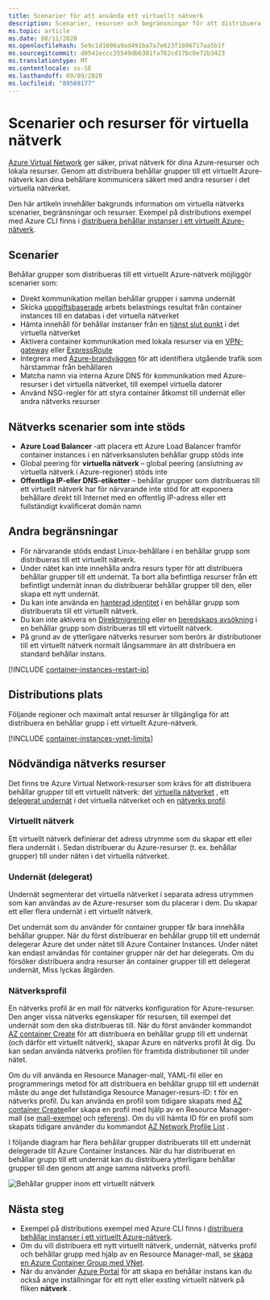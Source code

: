 ```yaml
---
title: Scenarier för att använda ett virtuellt nätverk
description: Scenarier, resurser och begränsningar för att distribuera behållar grupper till ett virtuellt Azure-nätverk.
ms.topic: article
ms.date: 08/11/2020
ms.openlocfilehash: 5e9c1d1606a9ad491ba7a7e623f1606717aa5b1f
ms.sourcegitcommit: d0541eccc35549db6381fa762cd17bc8e72b3423
ms.translationtype: MT
ms.contentlocale: sv-SE
ms.lasthandoff: 09/09/2020
ms.locfileid: "89569177"
---
```

# <a name="virtual-network-scenarios-and-resources"></a>Scenarier och resurser för virtuella nätverk

[Azure Virtual Network](../virtual-network/virtual-networks-overview.md) ger säker, privat nätverk för dina Azure-resurser och lokala resurser. Genom att distribuera behållar grupper till ett virtuellt Azure-nätverk kan dina behållare kommunicera säkert med andra resurser i det virtuella nätverket. 

Den här artikeln innehåller bakgrunds information om virtuella nätverks scenarier, begränsningar och resurser. Exempel på distributions exempel med Azure CLI finns i [distribuera behållar instanser i ett virtuellt Azure-nätverk](container-instances-vnet.md).

## <a name="scenarios"></a>Scenarier

Behållar grupper som distribueras till ett virtuellt Azure-nätverk möjliggör scenarier som:

* Direkt kommunikation mellan behållar grupper i samma undernät
* Skicka [uppgiftsbaserade](container-instances-restart-policy.md) arbets belastnings resultat från container instances till en databas i det virtuella nätverket
* Hämta innehåll för behållar instanser från en [tjänst slut punkt](../virtual-network/virtual-network-service-endpoints-overview.md) i det virtuella nätverket
* Aktivera container kommunikation med lokala resurser via en [VPN-gateway](../vpn-gateway/vpn-gateway-about-vpngateways.md) eller [ExpressRoute](../expressroute/expressroute-introduction.md)
* Integrera med [Azure-brandväggen](../firewall/overview.md) för att identifiera utgående trafik som härstammar från behållaren 
* Matcha namn via interna Azure DNS för kommunikation med Azure-resurser i det virtuella nätverket, till exempel virtuella datorer
* Använd NSG-regler för att styra container åtkomst till undernät eller andra nätverks resurser

## <a name="unsupported-networking-scenarios"></a>Nätverks scenarier som inte stöds 

* **Azure Load Balancer** -att placera ett Azure Load Balancer framför container instances i en nätverksansluten behållar grupp stöds inte
* Global peering för **virtuella nätverk** – global peering (anslutning av virtuella nätverk i Azure-regioner) stöds inte
* **Offentliga IP-eller DNS-etiketter** – behållar grupper som distribueras till ett virtuellt nätverk har för närvarande inte stöd för att exponera behållare direkt till Internet med en offentlig IP-adress eller ett fullständigt kvalificerat domän namn

## <a name="other-limitations"></a>Andra begränsningar

* För närvarande stöds endast Linux-behållare i en behållar grupp som distribueras till ett virtuellt nätverk.
* Under nätet kan inte innehålla andra resurs typer för att distribuera behållar grupper till ett undernät. Ta bort alla befintliga resurser från ett befintligt undernät innan du distribuerar behållar grupper till den, eller skapa ett nytt undernät.
* Du kan inte använda en [hanterad identitet](container-instances-managed-identity.md) i en behållar grupp som distribuerats till ett virtuellt nätverk.
* Du kan inte aktivera en [Direktmigrering](container-instances-liveness-probe.md) eller en [beredskaps avsökning](container-instances-readiness-probe.md) i en behållar grupp som distribueras till ett virtuellt nätverk.
* På grund av de ytterligare nätverks resurser som berörs är distributioner till ett virtuellt nätverk normalt långsammare än att distribuera en standard behållar instans.

[!INCLUDE [container-instances-restart-ip](../../includes/container-instances-restart-ip.md)]

## <a name="where-to-deploy"></a>Distributions plats

Följande regioner och maximalt antal resurser är tillgängliga för att distribuera en behållar grupp i ett virtuellt Azure-nätverk.

[!INCLUDE [container-instances-vnet-limits](../../includes/container-instances-vnet-limits.md)]

## <a name="required-network-resources"></a>Nödvändiga nätverks resurser

Det finns tre Azure Virtual Network-resurser som krävs för att distribuera behållar grupper till ett virtuellt nätverk: det [virtuella nätverket](#virtual-network) , ett [delegerat undernät](#subnet-delegated) i det virtuella nätverket och en [nätverks profil](#network-profile). 

### <a name="virtual-network"></a>Virtuellt nätverk

Ett virtuellt nätverk definierar det adress utrymme som du skapar ett eller flera undernät i. Sedan distribuerar du Azure-resurser (t. ex. behållar grupper) till under näten i det virtuella nätverket.

### <a name="subnet-delegated"></a>Undernät (delegerat)

Undernät segmenterar det virtuella nätverket i separata adress utrymmen som kan användas av de Azure-resurser som du placerar i dem. Du skapar ett eller flera undernät i ett virtuellt nätverk.

Det undernät som du använder för container grupper får bara innehålla behållar grupper. När du först distribuerar en behållar grupp till ett undernät delegerar Azure det under nätet till Azure Container Instances. Under nätet kan endast användas för container grupper när det har delegerats. Om du försöker distribuera andra resurser än container grupper till ett delegerat undernät, Miss lyckas åtgärden.

### <a name="network-profile"></a>Nätverksprofil

En nätverks profil är en mall för nätverks konfiguration för Azure-resurser. Den anger vissa nätverks egenskaper för resursen, till exempel det undernät som den ska distribueras till. När du först använder kommandot [AZ container Create][az-container-create] för att distribuera en behållar grupp till ett undernät (och därför ett virtuellt nätverk), skapar Azure en nätverks profil åt dig. Du kan sedan använda nätverks profilen för framtida distributioner till under nätet. 

Om du vill använda en Resource Manager-mall, YAML-fil eller en programmerings metod för att distribuera en behållar grupp till ett undernät måste du ange det fullständiga Resource Manager-resurs-ID: t för en nätverks profil. Du kan använda en profil som tidigare skapats med [AZ container Create][az-container-create]eller skapa en profil med hjälp av en Resource Manager-mall (se [mall-exempel](https://github.com/Azure/azure-quickstart-templates/tree/master/101-aci-vnet) och [referens](/azure/templates/microsoft.network/networkprofiles)). Om du vill hämta ID för en profil som skapats tidigare använder du kommandot [AZ Network Profile List][az-network-profile-list] . 

I följande diagram har flera behållar grupper distribuerats till ett undernät delegerade till Azure Container Instances. När du har distribuerat en behållar grupp till ett undernät kan du distribuera ytterligare behållar grupper till den genom att ange samma nätverks profil.

![Behållar grupper inom ett virtuellt nätverk][aci-vnet-01]

## <a name="next-steps"></a>Nästa steg

* Exempel på distributions exempel med Azure CLI finns i [distribuera behållar instanser i ett virtuellt Azure-nätverk](container-instances-vnet.md).
* Om du vill distribuera ett nytt virtuellt nätverk, undernät, nätverks profil och behållar grupp med hjälp av en Resource Manager-mall, se [skapa en Azure Container Group med VNet](https://github.com/Azure/azure-quickstart-templates/tree/master/101-aci-vnet
).
* När du använder [Azure Portal](container-instances-quickstart-portal.md) för att skapa en behållar instans kan du också ange inställningar för ett nytt eller exsting virtuellt nätverk på fliken **nätverk** .


<!-- IMAGES -->
[aci-vnet-01]: ./media/container-instances-virtual-network-concepts/aci-vnet-01.png

<!-- LINKS - Internal -->
[az-container-create]: /cli/azure/container#az-container-create
[az-network-profile-list]: /cli/azure/network/profile#az-network-profile-list
